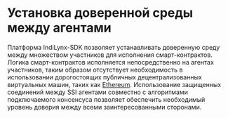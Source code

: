 # Установка доверенной среды между агентами
Платформа IndiLynx-SDK позволяет устанавливать доверенную среду между множеством участников для исполнения смарт-контрактов.
Логика смарт-контрактов исполняется непосредственно на агентах участников, таким образом отсутствует необходимость в использовании
дорогостоящих публичных децентрализованных виртуальных машин, таких как [Ethereum](https://ethereum.org/).
Использование защищенных соединений между SSI агентами совместно с алгоритмами подключаемого консенсуса позволяет обеспечить
необходимый уровень доверия между всеми заинтересованными сторонами.